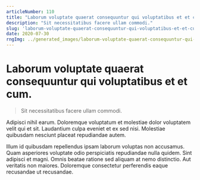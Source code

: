 ```yaml
---
articleNumber: 110
title: "Laborum voluptate quaerat consequuntur qui voluptatibus et et cum."
description: "Sit necessitatibus facere ullam commodi."
slug: 'laborum-voluptate-quaerat-consequuntur-qui-voluptatibus-et-et-cum.'
date: 2020-07-30
rngImg: ../generated_images/laborum-voluptate-quaerat-consequuntur-qui-voluptatibus-et-et-cum..jpg
---
```


# Laborum voluptate quaerat consequuntur qui voluptatibus et et cum.

> Sit necessitatibus facere ullam commodi.

Adipisci nihil earum. Doloremque voluptatum et molestiae dolor voluptatem velit qui et sit. Laudantium culpa eveniet et ex sed nisi. Molestiae quibusdam nesciunt placeat repudiandae autem.
 Illum id quibusdam repellendus ipsam laborum voluptas non accusamus. Quam asperiores voluptate odio perspiciatis repudiandae nulla quidem. Sint adipisci et magni. Omnis beatae ratione sed aliquam at nemo distinctio. Aut veritatis non maiores. Doloremque consectetur perferendis eaque recusandae ut recusandae.
